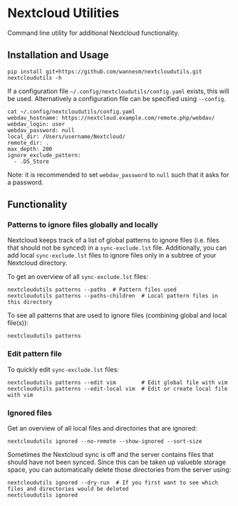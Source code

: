 # Nextcloud Utilities

Command line utility for additional Nextcloud functionality.

## Installation and Usage

```
pip install git+https://github.com/wannesm/nextcloudutils.git
nextcloudutils -h
```

If a configuration file `~/.config/nextcloudutils/config.yaml` exists, this will be used.
Alternatively a configuration file can be specified using `--config`.

```
cat ~/.config/nextcloudutils/config.yaml
webdav_hostname: https://nextcloud.example.com/remote.php/webdav/
webdav_login: user
webdav_password: null
local_dir: /Users/username/Nextcloud/
remote_dir: .
max_depth: 200
ignore_exclude_pattern:
  - .DS_Store
```

Note: it is recommended to set `webdav_password` to `null` such that it asks for a password.

## Functionality

### Patterns to ignore files globally and locally

Nextcloud keeps track of a list of global patterns to ignore files (i.e. files that should not be synced) in a `sync-exclude.lst` file.
Additionally, you can add local `sync-exclude.lst` files to ignore files only in a subtree of your Nextcloud directory.

To get an overview of all `sync-exclude.lst` files:

```
nextcloudutils patterns --paths  # Pattern files used
nextcloudutils patterns --paths-children  # Local pattern files in this directory
```

To see all patterns that are used to ignore files (combining global and local file(s)):

```
nextcloudutils patterns
```

### Edit pattern file

To quickly edit `sync-exclude.lst` files:

```
nextcloudutils patterns --edit vim        # Edit global file with vim
nextcloudutils patterns --edit-local vim  # Edit or create local file with vim
```

### Ignored files

Get an overview of all local files and directories that are ignored:

```
nextcloudutils ignored --no-remote --show-ignored --sort-size
```

Sometimes the Nextcloud sync is off and the server contains files that should have not been synced.
Since this can be taken up valueble storage space, you can automatically delete those directories from the server using:

```
nextcloudutils ignored --dry-run  # If you first want to see which files and directories would be deleted
nextcloudutils ignored
```

